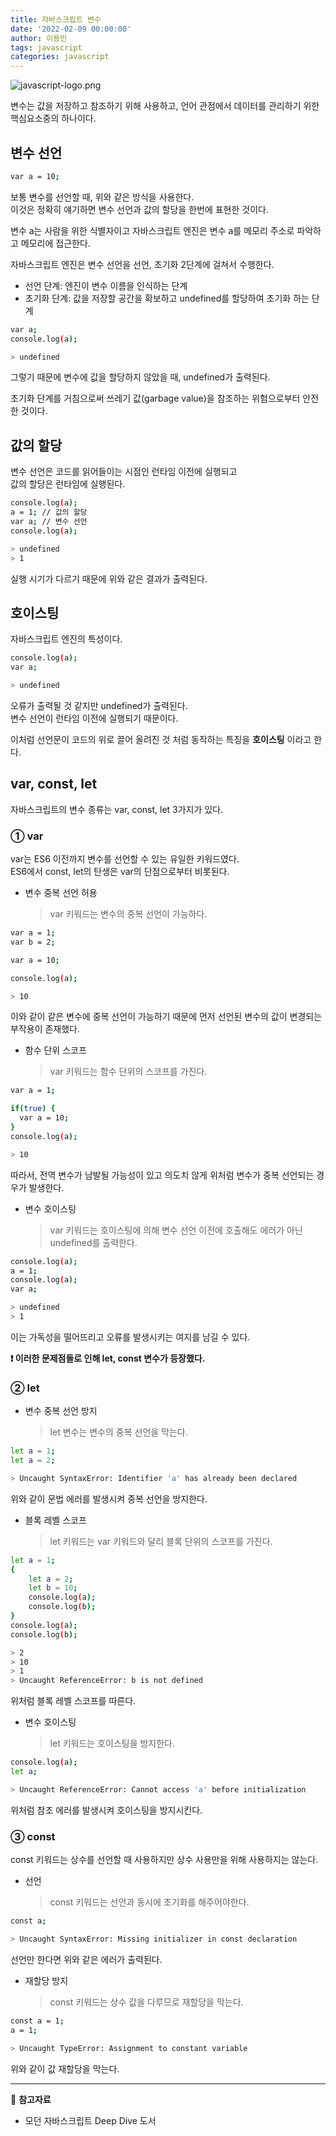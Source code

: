 ```yaml
---
title: 자바스크립트 변수
date: '2022-02-09 00:00:00'
author: 이용민
tags: javascript
categories: javascript
---
```


![javascript-logo.png](javascript-logo.png)

변수는 값을 저장하고 참조하기 위해 사용하고, 언어 관점에서 데이터를 관리하기 위한 핵심요소중의 하나이다.

## 변수 선언

```bash
var a = 10;
```

보통 변수를 선언할 때, 위와 같은 방식을 사용한다.  
이것은 정확히 얘기하면 변수 선언과 값의 할당을 한번에 표현한 것이다.

변수 a는 사람을 위한 식별자이고 자바스크립트 엔진은 변수 a를 메모리 주소로 파악하고 메모리에 접근한다.

자바스크립트 엔진은 변수 선언을 선언, 초기화 2단계에 걸쳐서 수행한다.

- 선언 단계: 엔진이 변수 이름을 인식하는 단계
- 초기화 단계: 값을 저장할 공간을 확보하고 undefined를 할당하여 초기화 하는 단계

```bash
var a;
console.log(a);

> undefined
```

그렇기 때문에 변수에 값을 할당하지 않았을 때, undefined가 출력된다.

초기화 단계를 거침으로써 쓰레기 값(garbage value)을 참조하는 위험으로부터 안전한 것이다.

## 값의 할당

변수 선언은 코드를 읽어들이는 시점인 런타임 이전에 실행되고  
값의 할당은 런타임에 실행된다.

```bash
console.log(a);
a = 1; // 값의 할당
var a; // 변수 선언
console.log(a);

> undefined
> 1
```

실행 시기가 다르기 때문에 위와 같은 결과가 출력된다.

## 호이스팅

자바스크립트 엔진의 특성이다.

```bash
console.log(a);
var a;

> undefined
```

오류가 출력될 것 같지만 undefined가 출력된다.  
변수 선언이 런타임 이전에 실행되기 때문이다.

이처럼 선언문이 코드의 위로 끌어 올려진 것 처럼 동작하는 특징을 **호이스팅** 이라고 한다.

## var, const, let

자바스크립트의 변수 종류는 var, const, let 3가지가 있다.

### ① var

var는 ES6 이전까지 변수를 선언할 수 있는 유일한 키워드였다.  
ES6에서 const, let의 탄생은 var의 단점으로부터 비롯된다.

- 변수 중복 선언 허용
  > var 키워드는 변수의 중복 선언이 가능하다.

```bash
var a = 1;
var b = 2;

var a = 10;

console.log(a);

> 10
```

이와 같이 같은 변수에 중복 선언이 가능하기 때문에 먼저 선언된 변수의 값이 변경되는 부작용이 존재했다.

- 함수 단위 스코프
  > var 키워드는 함수 단위의 스코프를 가진다.

```bash
var a = 1;

if(true) {
  var a = 10;
}
console.log(a);

> 10
```

따라서, 전역 변수가 남발될 가능성이 있고 의도치 않게 위처럼 변수가 중복 선언되는 경우가 발생한다.

- 변수 호이스팅
  > var 키워드는 호이스팅에 의해 변수 선언 이전에 호출해도 에러가 아닌 undefined를 출력한다.

```bash
console.log(a);
a = 1;
console.log(a);
var a;

> undefined
> 1
```

이는 가독성을 떨어뜨리고 오류를 발생시키는 여지를 남길 수 있다.

**❗️ 이러한 문제점들로 인해 let, const 변수가 등장했다.**

### ② let

- 변수 중복 선언 방지
  > let 변수는 변수의 중복 선언을 막는다.

```bash
let a = 1;
let a = 2;

> Uncaught SyntaxError: Identifier 'a' has already been declared
```

위와 같이 문법 에러를 발생시켜 중복 선언을 방지한다.

- 블록 레벨 스코프
  > let 키워드는 var 키워드와 달리 블록 단위의 스코프를 가진다.

```bash
let a = 1;
{
    let a = 2;
    let b = 10;
    console.log(a);
    console.log(b);
}
console.log(a);
console.log(b);

> 2
> 10
> 1
> Uncaught ReferenceError: b is not defined
```

위처럼 블록 레벨 스코프를 따른다.

- 변수 호이스팅
  > let 키워드는 호이스팅을 방지한다.

```bash
console.log(a);
let a;

> Uncaught ReferenceError: Cannot access 'a' before initialization
```

위처럼 참조 에러를 발생시켜 호이스팅을 방지시킨다.

### ③ const

const 키워드는 상수를 선언할 때 사용하지만 상수 사용만을 위해 사용하지는 않는다.

- 선언
  > const 키워드는 선언과 동시에 초기화를 해주어야한다.

```bash
const a;

> Uncaught SyntaxError: Missing initializer in const declaration
```

선언만 한다면 위와 같은 에러가 출력된다.

- 재할당 방지
  > const 키워드는 상수 값을 다루므로 재할당을 막는다.

```bash
const a = 1;
a = 1;

> Uncaught TypeError: Assignment to constant variable
```

위와 같이 값 재할당을 막는다.

---

📂 **참고자료**

- 모던 자바스크립트 Deep Dive 도서
